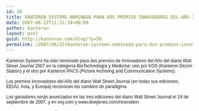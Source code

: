 ```yaml
---
id: 58
title: KANTERON SYSTEMS NOMINADA PARA DOS PREMIOS INNOVADORES DEL AÑO 2007 DEL WALL STREET JOURNAL
date: 2007-06-22T11:31:34+00:00
author: kanteron
layout: post
guid: http://kanteron.com/blog/?p=58
permalink: /2007/06/22/kanteron-systems-nominada-para-dos-premios-innovadores-del-ano-2007-del-wall-street-journal/
---
```

<p style="font: normal normal normal 12px/normal Helvetica;margin: 0px">
  Kanteron Systems ha sido nominado para dos premios de Innovadores del Año del diario Wall Street Journal 2007 en la categoría BioTechnología y Medicina: uno por KDS (Kanteron Dicom Station) y el otro por Kanteron PACS (Picture Archiving and Communication Systems).
</p>

<p style="font: normal normal normal 12px/normal Helvetica;margin: 0px">
  &nbsp;
</p>

<p style="font: normal normal normal 12px/normal Helvetica;margin: 0px">
  Los premios Innovadores del Año del diario Wall Street Journal (en todas sus ediciones: EEUU, Asia, y Europa) reconocen los cambios de paradigma.
</p>

<p style="font: normal normal normal 12px/normal Helvetica;margin: 0px">
  &nbsp;
</p>

<p style="font: normal normal normal 12px/normal Helvetica;margin: 0px">
  Los ganadores serán anunciados en las tres ediciones del diario Wall Street Journal el 24 de septiembre de 2007, y en wsj.com y www.dowjones.com/innovation
</p>

<p style="font: normal normal normal 12px/normal Helvetica;margin: 0px">
  &nbsp;
</p>